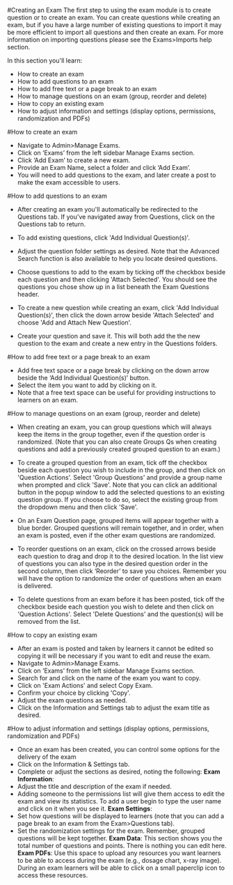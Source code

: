 #Creating an Exam
The first step to using the exam module is to create question or to create an exam.  You can create questions while creating an exam, but if you have a large number of existing questions to import it may be more efficient to import all questions and then create an exam.  For more information on importing questions please see the Exams>Imports help section.

In this section you'll learn:
* How to create an exam
* How to add questions to an exam
* How to add free text or a page break to an exam
* How to manage questions on an exam (group, reorder and delete)
* How to copy an existing exam
* How to adjust information and settings (display options, permissions, randomization and PDFs)

#How to create an exam
* Navigate to Admin>Manage Exams.
* Click on ‘Exams’ from the left sidebar Manage Exams section.  
* Click ‘Add Exam’ to create a new exam.
* Provide an Exam Name, select a folder and click ‘Add Exam’.
* You will need to add questions to the exam, and later create a post to make the exam accessible to users.

#How to add questions to an exam
* After creating an exam you'll automatically be redirected to the Questions tab.  If you've navigated away from Questions, click on the Questions tab to return.
* To add existing questions, click 'Add Individual Question(s)'.
* Adjust the question folder settings as desired. Note that the Advanced Search function is also available to help you locate desired questions.
* Choose questions to add to the exam by ticking off the checkbox beside each question and then clicking 'Attach Selected'. You should see the questions you chose show up in a list beneath the Exam Questions header.

* To create a new question while creating an exam, click 'Add Individual Question(s)', then click the down arrow beside 'Attach Selected' and choose 'Add and Attach New Question'.
* Create your question and save it. This will both add the the new question to the exam and create a new entry in the Questions folders.

#How to add free text or a page break to an exam
* Add free text space or a page break by clicking on the down arrow beside the ‘Add Individual Question(s)’ button.
* Select the item you want to add by clicking on it.
* Note that a free text space can be useful for providing instructions to learners on an exam.

#How to manage questions on an exam (group, reorder and delete)
* When creating an exam, you can group questions which will always keep the items in the group together, even if the question order is randomized. (Note that you can also create Groups Qs when creating questions and add a previously created grouped question to an exam.)
* To create a grouped question from an exam, tick off the checkbox beside each question you wish to include in the group, and then click on 'Question Actions'.  Select 'Group Questions' and provide a group name when prompted and click 'Save'.  Note that you can click an additional button in the popup window to add the selected questions to an existing question group.  If you choose to do so, select the existing group from the dropdown menu and then click 'Save'.
* On an Exam Question page, grouped items will appear together with a blue border.  Grouped questions will remain together, and in order, when an exam is posted, even if the other exam questions are randomized.

* To reorder questions on an exam, click on the crossed arrows beside each question to drag and drop it to the desired location.  In the list view of questions you can also type in the desired question order in the second column, then click ‘Reorder’ to save you choices.  Remember you will have the option to randomize the order of questions when an exam is delivered.

* To delete questions from an exam before it has been posted, tick off the checkbox beside each question you wish to delete and then click on 'Question Actions'.  Select 'Delete Questions' and the question(s) will be removed from the list.

#How to copy an existing exam
* After an exam is posted and taken by learners it cannot be edited so copying it will be necessary if you want to edit and reuse the exam.
* Navigate to Admin>Manage Exams.
* Click on ‘Exams’ from the left sidebar Manage Exams section.  
* Search for and click on the name of the exam you want to copy.
* Click on 'Exam Actions' and select Copy Exam.
* Confirm your choice by clicking 'Copy'.
* Adjust the exam questions as needed.
* Click on the Information and Settings tab to adjust the exam title as desired.

#How to adjust information and settings (display options, permissions, randomization and PDFs)
* Once an exam has been created, you can control some options for the delivery of the exam
* Click on the Information & Settings tab.
* Complete or adjust the sections as desired, noting the following:
**Exam Information**:
* Adjust the title and description of the exam if needed.
* Adding someone to the permissions list will give them access to edit the exam and view its statistics. To add a user begin to type the user name and click on it when you see it.
**Exam Settings**:
* Set how questions will be displayed to learners (note that you can add a page break to an exam from the Exam>Questions tab).
* Set the randomization settings for the exam.  Remember, grouped questions will be kept together.
**Exam Data**: This section shows you the total number of questions and points.  There is nothing you can edit here.
**Exam PDFs**: Use this space to upload any resources you want learners to be able to access during the exam (e.g., dosage chart, x-ray image).  During an exam learners will be able to click on a small paperclip icon to access these resources.
